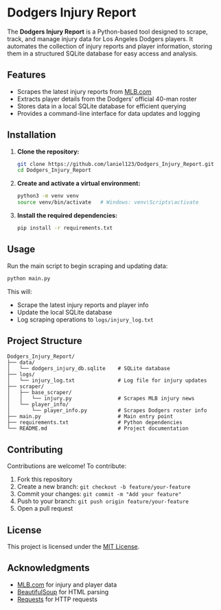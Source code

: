 
# Dodgers Injury Report

The **Dodgers Injury Report** is a Python-based tool designed to scrape, track, and manage injury data for Los Angeles Dodgers players. It automates the collection of injury reports and player information, storing them in a structured SQLite database for easy access and analysis.

## Features

- Scrapes the latest injury reports from [MLB.com](https://www.mlb.com/news/dodgers-injuries-and-roster-moves)
- Extracts player details from the Dodgers' official 40-man roster
- Stores data in a local SQLite database for efficient querying
- Provides a command-line interface for data updates and logging

## Installation

1. **Clone the repository:**
   ```bash
   git clone https://github.com/laniel123/Dodgers_Injury_Report.git
   cd Dodgers_Injury_Report
   ```

2. **Create and activate a virtual environment:**
   ```bash
   python3 -m venv venv
   source venv/bin/activate   # Windows: venv\Scripts\activate
   ```

3. **Install the required dependencies:**
   ```bash
   pip install -r requirements.txt
   ```

## Usage

Run the main script to begin scraping and updating data:

```bash
python main.py
```

This will:
- Scrape the latest injury reports and player info
- Update the local SQLite database
- Log scraping operations to `logs/injury_log.txt`

## Project Structure

```
Dodgers_Injury_Report/
├── data/
│   └── dodgers_injury_db.sqlite    # SQLite database
├── logs/
│   └── injury_log.txt              # Log file for injury updates
├── scraper/
│   ├── base_scraper/
│   │   └── injury.py               # Scrapes MLB injury news
│   └── player_info/
│       └── player_info.py          # Scrapes Dodgers roster info
├── main.py                         # Main entry point
├── requirements.txt                # Python dependencies
└── README.md                       # Project documentation
```

## Contributing

Contributions are welcome! To contribute:

1. Fork this repository
2. Create a new branch: `git checkout -b feature/your-feature`
3. Commit your changes: `git commit -m "Add your feature"`
4. Push to your branch: `git push origin feature/your-feature`
5. Open a pull request

## License

This project is licensed under the [MIT License](LICENSE).

## Acknowledgments

- [MLB.com](https://www.mlb.com/) for injury and player data
- [BeautifulSoup](https://www.crummy.com/software/BeautifulSoup/) for HTML parsing
- [Requests](https://docs.python-requests.org/) for HTTP requests
